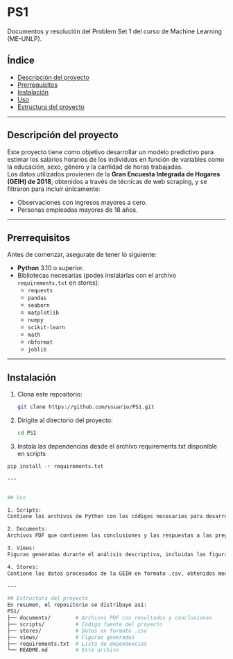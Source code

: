 # PS1

Documentos y resolución del Problem Set 1 del curso de Machine Learning (ME-UNLP).

## Índice

- [Descripción del proyecto](#descripción-del-proyecto)
- [Prerrequisitos](#prerrequisitos)
- [Instalación](#instalación)
- [Uso](#uso)
- [Estructura del proyecto](#estructura-del-proyecto)

---

## Descripción del proyecto

Este proyecto tiene como objetivo desarrollar un modelo predictivo para estimar los salarios horarios de los individuos en función de variables como la educación, sexo, género y la cantidad de horas trabajadas.  
Los datos utilizados provienen de la **Gran Encuesta Integrada de Hogares (GEIH) de 2018**, obtenidos a través de técnicas de web scraping, y se filtraron para incluir únicamente:

- Observaciones con ingresos mayores a cero.
- Personas empleadas mayores de 18 años.

---

## Prerrequisitos

Antes de comenzar, asegurate de tener lo siguiente:

- **Python** 3.10 o superior.
- Bibliotecas necesarias (podes instalarlas con el archivo `requirements.txt` en stores):
  - `requests`
  - `pandas`
  - `seaborn`
  - `matplotlib`
  - `numpy`
  - `scikit-learn`
  - `math`
  - `nbformat`
  - `joblib`

---

## Instalación

1. Clona este repositorio:
   ```bash
   git clone https://github.com/usuario/PS1.git

2. Dirigite al directorio del proyecto:
   ```bash
   cd PS1

3. Instala las dependencias desde el archivo requirements.txt disponible en scripts
  ```bash 
  pip install -r requirements.txt

---


## Uso

1. Scripts:
Contiene los archivos de Python con los códigos necesarios para desarrollar el trabajo.

2. Documents:
Archivos PDF que contienen las conclusiones y las respuestas a las preguntas planteadas en el trabajo.

3. Views:
Figuras generadas durante el análisis descriptivo, incluidas las figuras utilizadas en los documentos.

4. Stores:
Contiene los datos procesados de la GEIH en formato .csv, obtenidos mediante web scraping.

---

## Estructura del proyecto
En resumen, el repositorio se distribuye así:
PS1/
├── documents/        # Archivos PDF con resultados y conclusiones
├── scripts/          # Código fuente del proyecto
├── stores/           # Datos en formato .csv
├── views/            # Figuras generadas
├── requirements.txt  # Lista de dependencias
└── README.md         # Este archivo

